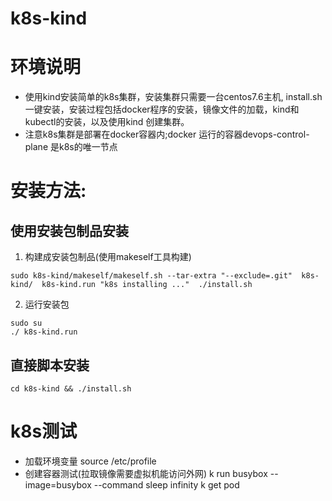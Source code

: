 # k8s-kind

# 环境说明
  * 使用kind安装简单的k8s集群，安装集群只需要一台centos7.6主机, install.sh 一键安装，安装过程包括docker程序的安装，镜像文件的加载，kind和kubectl的安装，以及使用kind 创建集群。
  * 注意k8s集群是部署在docker容器内;docker 运行的容器devops-control-plane 是k8s的唯一节点

# 安装方法:

## 使用安装包制品安装
1. 构建成安装包制品(使用makeself工具构建)
~~~shell
sudo k8s-kind/makeself/makeself.sh --tar-extra "--exclude=.git"  k8s-kind/  k8s-kind.run "k8s installing ..."  ./install.sh
~~~
2. 运行安装包
~~~shell
sudo su
./ k8s-kind.run
~~~

## 直接脚本安装
~~~shell
cd k8s-kind && ./install.sh
~~~

# k8s测试
* 加载环境变量
source /etc/profile
* 创建容器测试(拉取镜像需要虚拟机能访问外网)
k run busybox --image=busybox --command sleep infinity
k get pod
